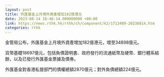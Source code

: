 ```yaml
---
layout: post
title: 外匯基金上月境外資產增加182億港元
date: 2023-08-14 16:46:14.000000000 +08:00
link: https://news.rthk.hk/rthk/ch/component/k2/1713409-20230814.htm
categories: rthk
---
```


金管局公布，外匯基金上月境外資產增加182億港元，增至34898億元。

貨幣基礎18697億元，包括負債證明書、政府發行的流通紙幣及硬幣、銀行體系結餘，以及已發行外匯基金票據及債券。

外匯基金對香港私營部門的債權總額2870億元；對外負債總額224億元。
